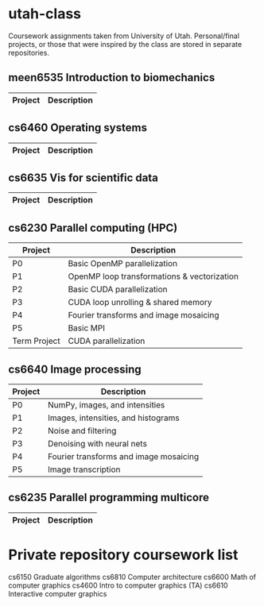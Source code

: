 # utah-class
Coursework assignments taken from University of Utah. 
Personal/final projects, or those that were inspired by the class are stored in separate repositories. 

## meen6535 Introduction to biomechanics ## 

Project | Description
------- | -------------

## cs6460 Operating systems ## 

Project | Description
------- | -------------

## cs6635 Vis for scientific data ## 

Project | Description
------- | -------------

## cs6230 Parallel computing (HPC) ##

Project | Description
------- | -------------
P0  | Basic OpenMP parallelization 
P1  | OpenMP loop transformations & vectorization 
P2  | Basic CUDA parallelization 
P3  | CUDA loop unrolling & shared memory 
P4  | Fourier transforms and image mosaicing 
P5  | Basic MPI 
Term Project | CUDA parallelization 

## cs6640 Image processing ##

Project | Description
------- | -------------
P0  | NumPy, images, and intensities 
P1  | Images, intensities, and histograms
P2  | Noise and filtering 
P3  | Denoising with neural nets 
P4  | Fourier transforms and image mosaicing 
P5  | Image transcription 

## cs6235 Parallel programming multicore ## 

Project | Description
------- | -------------


# Private repository coursework list 
cs6150 Graduate algorithms 
cs6810 Computer architecture 
cs6600 Math of computer graphics 
cs4600 Intro to computer graphics (TA) 
cs6610 Interactive computer graphics 

